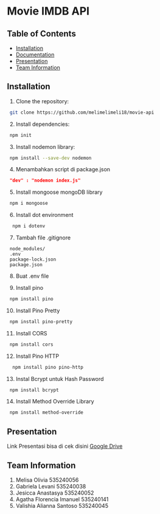 # Movie IMDB API

## Table of Contents
- [Installation](#installation)
- [Documentation](#documentation)
- [Presentation](#presentation)
- [Team Information](#team-information)

## Installation
1. Clone the repository:
```bash
 git clone https://github.com/melimelimeli18/movie-api
```

2. Install dependencies:
```bash
 npm init
```

3. Install nodemon library:
```bash
 npm install --save-dev nodemon
```

4. Menambahkan script di package.json
```json
 "dev" : "nodemon index.js"
```

5. Install mongoose mongoDB library
```bash
 npm i mongoose
```

6. Install dot environment
``` bash 
  npm i dotenv
```

7. Tambah file .gitignore 
``` gitignore
 node_modules/
 .env
 package-lock.json
 package.json
```

8. Buat .env file

9. Install pino
``` bash
 npm install pino
```

10. Install Pino Pretty
``` bash
 npm install pino-pretty
```

11. Install CORS
``` bash
 npm install cors
```

12. Install Pino HTTP
``` bash
  npm install pino pino-http
```

13. Instal Bcrypt untuk Hash Password
``` bash
 npm install bcrypt 
```

14. Install Method Override Library
``` bash
 npm install method-override
```
## Presentation
Link Presentasi bisa di cek disini [Google Drive](https://)

## Team Information
1. Melisa Olivia 535240056
2. Gabriela Levani 535240038
3. Jesicca Anastasya 535240052
4. Agatha Florencia Imanuel 535240141
5. Valishia Alianna Santoso 535240045